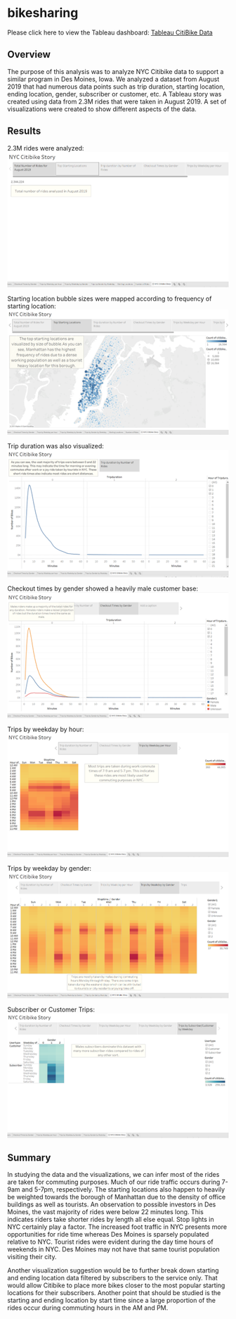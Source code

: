 # bikesharing
Please click here to view the Tableau dashboard: [Tableau CitiBike Data](https://public.tableau.com/app/profile/jonathan.brown2419/viz/NYCCitibikeAnalysis_16394393151220/NYCCitibikeStory?publish=yes)

## Overview
The purpose of this analysis was to analyze NYC Citibike data to support a similar program in Des Moines, Iowa. We analyzed a dataset from August 2019 that had numerous data points such as trip duration, starting location, ending location, gender, subscriber or customer, etc. A Tableau story was created using data from 2.3M rides that were taken in August 2019. A set of visualizations were created to show different aspects of the data. 

## Results
2.3M rides were analyzed:
![](https://github.com/JonathanBrown003/bikesharing/blob/250023d8cf0f56d05424760765b0f3b8032f8363/Resources/TotalNumber.PNG)

Starting location bubble sizes were mapped according to frequency of starting location:
![](https://github.com/JonathanBrown003/bikesharing/blob/0e9db7797f7e34f6b1c6bdc930a255fd89bee1fc/Resources/TopStartingLocations.PNG)

Trip duration was also visualized:
![](https://github.com/JonathanBrown003/bikesharing/blob/0e9db7797f7e34f6b1c6bdc930a255fd89bee1fc/Resources/Trip_Duration_Number_of_Rides.PNG)

Checkout times by gender showed a heavily male customer base:
![](https://github.com/JonathanBrown003/bikesharing/blob/0e9db7797f7e34f6b1c6bdc930a255fd89bee1fc/Resources/Checkout_Times_By_Gender.PNG)

Trips by weekday by hour:
![](https://github.com/JonathanBrown003/bikesharing/blob/cdde7c091159f538d9fccdf6fbcbb0a20fc08a48/Resources/Trips_Weekday_By_Hour.PNG)

Trips by weekday by gender:
![](https://github.com/JonathanBrown003/bikesharing/blob/cdde7c091159f538d9fccdf6fbcbb0a20fc08a48/Resources/Trips_Weekday_By_Gender.PNG)

Subscriber or Customer Trips:
![](https://github.com/JonathanBrown003/bikesharing/blob/cdde7c091159f538d9fccdf6fbcbb0a20fc08a48/Resources/Trips_CustomerSubscriber_byWeekday.PNG)

## Summary
In studying the data and the visualizations, we can infer most of the rides are taken for commuting purposes. Much of our ride traffic occurs during 7-9am and 5-7pm, respectively. The starting locations also happen to heavily be weighted towards the borough of Manhattan due to the density of office buildings as well as tourists. An observation to possible investors in Des Moines, the vast majority of rides were below 22 minutes long. This indicates riders take shorter rides by length all else equal. Stop lights in NYC certainly play a factor. The increased foot traffic in NYC presents more opportunities for ride time whereas Des Moines is sparsely populated relative to NYC. Tourist rides were evident during the day time hours of weekends in NYC. Des Moines may not have that same tourist population visiting their city. 

Another visualization suggestion would be to further break down starting and ending location data filtered by subscribers to the service only. That would allow Citibike to place more bikes closer to the most popular starting locations for their subscribers. Another point that should be studied is the starting and ending location by start time since a large proportion of the rides occur during commuting hours in the AM and PM. 


